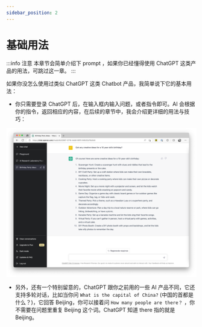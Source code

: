 ```yaml
---
sidebar_position: 2
---
```


# 基础用法

:::info 注意 本章节会简单介绍下 prompt ，如果你已经懂得使用 ChatGPT 这类产品的用法，可跳过这一章。 :::

如果你没怎么使用过类似 ChatGPT 这类 Chatbot 产品，我简单说下它的基本用法：

* 你只需要登录 ChatGPT 后，在输入框内输入问题，或者指令即可。AI 会根据你的指令，返回相应的内容，在后续的章节中，我会介绍更详细的用法与技巧：

![basicprompt.png](../docs/chatGPT/tutorial-basics/assets/basicprompt.png)

* 另外，还有一个特别留意的，ChatGPT 跟你之前用的一些 AI 产品不同，它还支持多轮对话，比如当你问 `What is the capital of China?` (中国的首都是什么？)，它回答 Beijing，你可以接着问 `How many people are there？` ，你不需要在问题里重复 Beijing 这个词。ChatGPT 知道 there 指的就是 Beijing。
